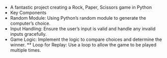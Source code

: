 * A fantastic project creating a Rock, Paper, Scissors game in Python
* Key Components
* Random Module: Using Python’s random module to generate the computer’s choice.
*   Input Handling: Ensure the user’s input is valid and handle any invalid inputs gracefully.
*   Game Logic: Implement the logic to compare choices and determine the winner.
**   Loop for Replay: Use a loop to allow the game to be played multiple times.
